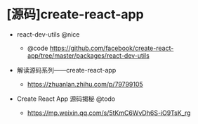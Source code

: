 # [源码]create-react-app

- react-dev-utils @nice
    - @code https://github.com/facebook/create-react-app/tree/master/packages/react-dev-utils

- 解读源码系列——create-react-app 
    - https://zhuanlan.zhihu.com/p/79799105

- Create React App 源码揭秘 @todo
    - https://mp.weixin.qq.com/s/5tKmC6WvDh6S-iO9TsK_rg